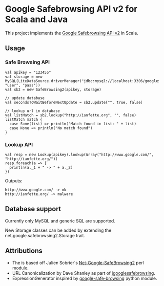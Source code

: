 # Google Safebrowsing API v2 for Scala and Java

This project implements the [Google Safebrowsing API v2](https://developers.google.com/safe-browsing/) in Scala.

## Usage
### Safe Browsing API
	val apikey = "123456"
	val storage = new MySQL(LiteDataSource.driverManager("jdbc:mysql://localhost:3306/googlesafebrowsing2", "user", "pass"))
	val sb2 = new SafeBrowsing2(apikey, storage)
	
	// update database
	val secondsToWaitBeforeNextUpdate = sb2.update("", true, false)
	
	// lookup url in database
	val listMatch = sb2.lookup("http://ianfette.org", "", false)
	listMatch match {
	  case Some(list) => println("Match found in list: " + list)
	  case None => println("No match found")
	}

### Lookup API
	val resp = new Lookup(apikey).lookup(Array("http://www.google.com/", "http://ianfette.org/"))
	resp.foreach(a => {
	  println(a._1 + " -> " + a._2)
	})
	
Outputs:

	http://www.google.com/ -> ok
	http://ianfette.org/ -> malware

## Database support
Currently only MySQL and generic SQL are supported.

New Storage classes can be added by extending the net.google.safebrowsing2.Storage trait. 
 
## Attributions
* The is based off Julien Sobrier's [Net-Google-SafeBrowsing2](https://github.com/juliensobrier/Net-Google-SafeBrowsing2) perl module.
* URL Canonicalization by Dave Shanley as part of [jgooglesafebrowsing](http://code.google.com/p/jgooglesafebrowsing/).
* ExpressionGenerator inspired by [google-safe-browsing](http://code.google.com/p/google-safe-browsing/) python module.